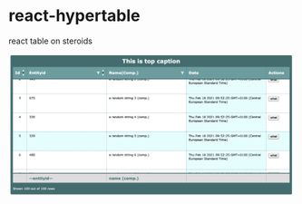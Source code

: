 # react-hypertable
react table on steroids



![just a screenshot](https://raw.githubusercontent.com/fedeghe/react-hypertable/master/source/ss.png "just a screenshot")
